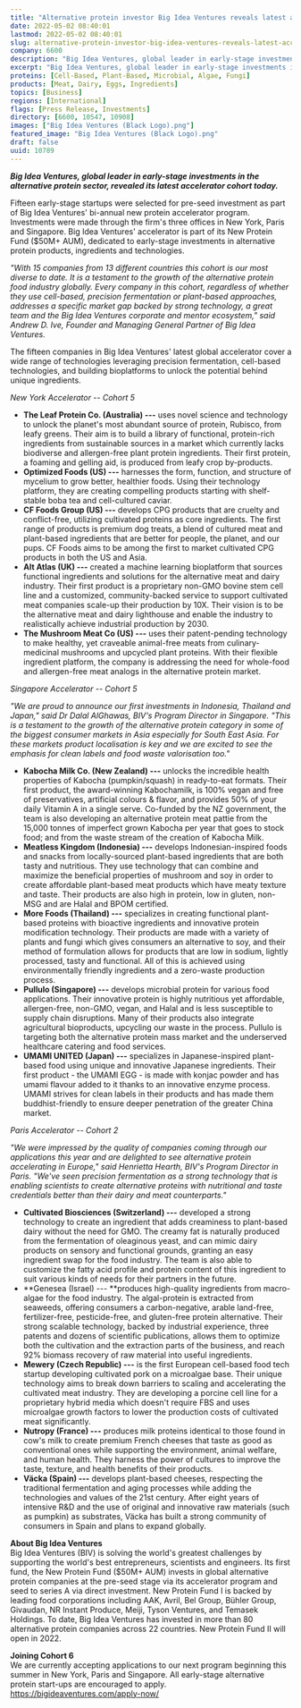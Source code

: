 ```yaml
---
title: "Alternative protein investor Big Idea Ventures reveals latest accelerator cohort"
date: 2022-05-02 08:40:01
lastmod: 2022-05-02 08:40:01
slug: alternative-protein-investor-big-idea-ventures-reveals-latest-accelerator-cohort
company: 6600
description: "Big Idea Ventures, global leader in early-stage investments in the alternative protein sector, revealed its latest accelerator cohort today."
excerpt: "Big Idea Ventures, global leader in early-stage investments in the alternative protein sector, revealed its latest accelerator cohort today."
proteins: [Cell-Based, Plant-Based, Microbial, Algae, Fungi]
products: [Meat, Dairy, Eggs, Ingredients]
topics: [Business]
regions: [International]
flags: [Press Release, Investments]
directory: [6600, 10547, 10908]
images: ["Big Idea Ventures (Black Logo).png"]
featured_image: "Big Idea Ventures (Black Logo).png"
draft: false
uuid: 10789
---
```

***Big Idea Ventures, global leader in early-stage investments in the
alternative protein sector, revealed its latest accelerator cohort
today.***

Fifteen early-stage startups were selected for pre-seed investment as
part of Big Idea Ventures' bi-annual new protein accelerator program.
Investments were made through the firm's three offices in New York,
Paris and Singapore. Big Idea Ventures' accelerator is part of its New
Protein Fund (\$50M+ AUM), dedicated to early-stage investments in
alternative protein products, ingredients and technologies.

*"With 15 companies from 13 different countries this cohort is our most
diverse to date. It is a testament to the growth of the alternative
protein food industry globally. Every company in this cohort, regardless
of whether they use cell-based, precision fermentation or plant-based
approaches, addresses a specific market gap backed by strong technology,
a great team and the Big Idea Ventures corporate and mentor ecosystem,"
said Andrew D. Ive, Founder and Managing General Partner of Big Idea
Ventures.*

The fifteen companies in Big Idea Ventures' latest global accelerator
cover a wide range of technologies leveraging precision fermentation,
cell-based technologies, and building bioplatforms to unlock the
potential behind unique ingredients.

*New York Accelerator \-- Cohort 5*

-   **The Leaf Protein Co. (Australia) ---** uses novel science and
    technology to unlock the planet's most abundant source of protein,
    Rubisco, from leafy greens. Their aim is to build a library of
    functional, protein-rich ingredients from sustainable sources in a
    market which currently lacks biodiverse and allergen-free plant
    protein ingredients. Their first protein, a foaming and gelling aid,
    is produced from leafy crop by-products.
-   **Optimized Foods (US) ---** harnesses the form, function, and
    structure of mycelium to grow better, healthier foods. Using their
    technology platform, they are creating compelling products starting
    with shelf-stable boba tea and cell-cultured caviar.
-   **CF Foods Group (US) ---** develops CPG products that are cruelty
    and conflict-free, utilizing cultivated proteins as core
    ingredients. The first range of products is premium dog treats, a
    blend of cultured meat and plant-based ingredients that are better
    for people, the planet, and our pups. CF Foods aims to be among the
    first to market cultivated CPG products in both the US and Asia.
-   **Alt Atlas (UK) ---** created a machine learning bioplatform that
    sources functional ingredients and solutions for the alternative
    meat and dairy industry. Their first product is a proprietary
    non-GMO bovine stem cell line and a customized, community-backed
    service to support cultivated meat companies scale-up their
    production by 10X. Their vision is to be the alternative meat and
    dairy lighthouse and enable the industry to realistically achieve
    industrial production by 2030.
-   **The Mushroom Meat Co (US) ---** uses their patent-pending
    technology to make healthy, yet craveable animal-free meats from
    culinary-medicinal mushrooms and upcycled plant proteins. With their
    flexible ingredient platform, the company is addressing the need for
    whole-food and allergen-free meat analogs in the alternative protein
    market.

*Singapore Accelerator \-- Cohort 5*

*"We are proud to announce our first investments in Indonesia, Thailand
and Japan," said Dr Dalal AlGhawas, BIV's Program Director in Singapore.
"This is a testament to the growth of the alternative protein category
in some of the biggest consumer markets in Asia especially for South
East Asia. For these markets product localisation is key and we are
excited to see the emphasis for clean labels and food waste valorisation
too."*

-   **Kabocha Milk Co. (New Zealand) ---** unlocks the incredible health
    properties of Kabocha (pumpkin/squash) in ready-to-eat formats.
    Their first product, the award-winning Kabochamilk, is 100% vegan
    and free of preservatives, artificial colours & flavor, and provides
    50% of your daily Vitamin A in a single serve. Co-funded by the NZ
    government, the team is also developing an alternative protein meat
    pattie from the 15,000 tonnes of imperfect grown Kabocha per year
    that goes to stock food; and from the waste stream of the creation
    of Kabocha Milk.
-   **Meatless Kingdom (Indonesia) ---** develops Indonesian-inspired
    foods and snacks from locally-sourced plant-based ingredients that
    are both tasty and nutritious. They use technology that can combine
    and maximize the beneficial properties of mushroom and soy in order
    to create affordable plant-based meat products which have meaty
    texture and taste. Their products are also high in protein, low in
    gluten, non-MSG and are Halal and BPOM certified.
-   **More Foods (Thailand) ---** specializes in creating functional
    plant-based proteins with bioactive ingredients and innovative
    protein modification technology. Their products are made with a
    variety of plants and fungi which gives consumers an alternative to
    soy, and their method of formulation allows for products that are
    low in sodium, lightly processed, tasty and functional. All of this
    is achieved using environmentally friendly ingredients and a
    zero-waste production process.
-   **Pullulo (Singapore) ---** develops microbial protein for various
    food applications. Their innovative protein is highly nutritious yet
    affordable, allergen-free, non-GMO, vegan, and Halal and is less
    susceptible to supply chain disruptions. Many of their products also
    integrate agricultural bioproducts, upcycling our waste in the
    process. Pullulo is targeting both the alternative protein mass
    market and the underserved healthcare catering and food services.
-   **UMAMI UNITED (Japan) ---** specializes in Japanese-inspired
    plant-based food using unique and innovative Japanese ingredients.
    Their first product - the UMAMI EGG - is made with konjac powder and
    has umami flavour added to it thanks to an innovative enzyme
    process. UMAMI strives for clean labels in their products and has
    made them buddhist-friendly to ensure deeper penetration of the
    greater China market.

*Paris Accelerator \-- Cohort 2*

*"We were impressed by the quality of companies coming through our
applications this year and are delighted to see alternative protein
accelerating in Europe," said Henrietta Hearth, BIV's Program Director
in Paris. "We've seen precision fermentation as a strong technology that
is enabling scientists to create alternative proteins with nutritional
and taste credentials better than their dairy and meat counterparts."*

-   **Cultivated Biosciences (Switzerland) ---** developed a strong
    technology to create an ingredient that adds creaminess to
    plant-based dairy without the need for GMO. The creamy fat is
    naturally produced from the fermentation of oleaginous yeast, and
    can mimic dairy products on sensory and functional grounds, granting
    an easy ingredient swap for the food industry. The team is also able
    to customize the fatty acid profile and protein content of this
    ingredient to suit various kinds of needs for their partners in the
    future.
-   **Genesea (Israel) --- **produces high-quality ingredients from
    macro-algae for the food industry. The algal-protein is extracted
    from seaweeds, offering consumers a carbon-negative, arable
    land-free, fertilizer-free, pesticide-free, and gluten-free protein
    alternative. Their strong scalable technology, backed by industrial
    experience, three patents and dozens of scientific publications,
    allows them to optimize both the cultivation and the extraction
    parts of the business, and reach 92% biomass recovery of raw
    material into useful ingredients.
-   **Mewery (Czech Republic) ---** is the first European cell-based
    food tech startup developing cultivated pork on a microalgae base.
    Their unique technology aims to break down barriers to scaling and
    accelerating the cultivated meat industry. They are developing a
    porcine cell line for a proprietary hybrid media which doesn\'t
    require FBS and uses microalgae growth factors to lower the
    production costs of cultivated meat significantly.
-   **Nutropy (France) ---** produces milk proteins identical to those
    found in cow\'s milk to create premium French cheeses that taste as
    good as conventional ones while supporting the environment, animal
    welfare, and human health. They harness the power of cultures to
    improve the taste, texture, and health benefits of their products.
-   **Väcka (Spain) ---** develops plant-based cheeses, respecting the
    traditional fermentation and aging processes while adding the
    technologies and values of the 21st century. After eight years of
    intensive R&D and the use of original and innovative raw materials
    (such as pumpkin) as substrates, Väcka has built a strong community
    of consumers in Spain and plans to expand globally.

**About Big Idea Ventures**\
Big Idea Ventures (BIV) is solving the world\'s greatest challenges by
supporting the world's best entrepreneurs, scientists and engineers. Its
first fund, the New Protein Fund (\$50M+ AUM) invests in global
alternative protein companies at the pre-seed stage via its accelerator
program and seed to series A via direct investment. New Protein Fund I
is backed by leading food corporations including AAK, Avril, Bel Group,
Bühler Group, Givaudan, NR Instant Produce, Meiji, Tyson Ventures, and
Temasek Holdings. To date, Big Idea Ventures has invested in more than
80 alternative protein companies across 22 countries. New Protein Fund
II will open in 2022.

**Joining Cohort 6**\
We are currently accepting applications to our next program beginning
this summer in New York, Paris and Singapore. All early-stage
alternative protein start-ups are encouraged to apply.
<https://bigideaventures.com/apply-now/>

